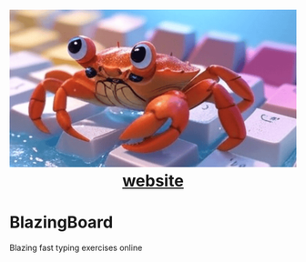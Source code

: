 <h1 align="center">
  <img src="./blazing_board/assets/logo_blazing_board.png" alt="Alt Text"/>

<div align="center">
  <a href="https://blazingboard.ch/">website</a>
</div>
</h1>

# BlazingBoard

Blazing fast typing exercises online
